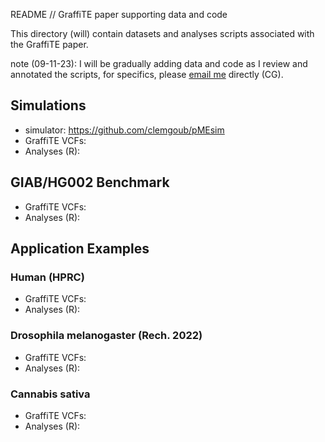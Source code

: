README // GraffiTE paper supporting data and code

This directory (will) contain datasets and analyses scripts associated with the GraffiTE paper.

note (09-11-23): I will be gradually adding data and code as I review and annotated the scripts, for specifics, please [email me](mailto:goubert.clement@gmail.com) directly (CG).

## Simulations

- simulator: https://github.com/clemgoub/pMEsim
- GraffiTE VCFs:
- Analyses (R):

## GIAB/HG002 Benchmark

- GraffiTE VCFs:
- Analyses (R):

## Application Examples

### Human (HPRC)

- GraffiTE VCFs:
- Analyses (R):

### Drosophila melanogaster (Rech. 2022)

- GraffiTE VCFs:
- Analyses (R):

### Cannabis sativa

- GraffiTE VCFs:
- Analyses (R):